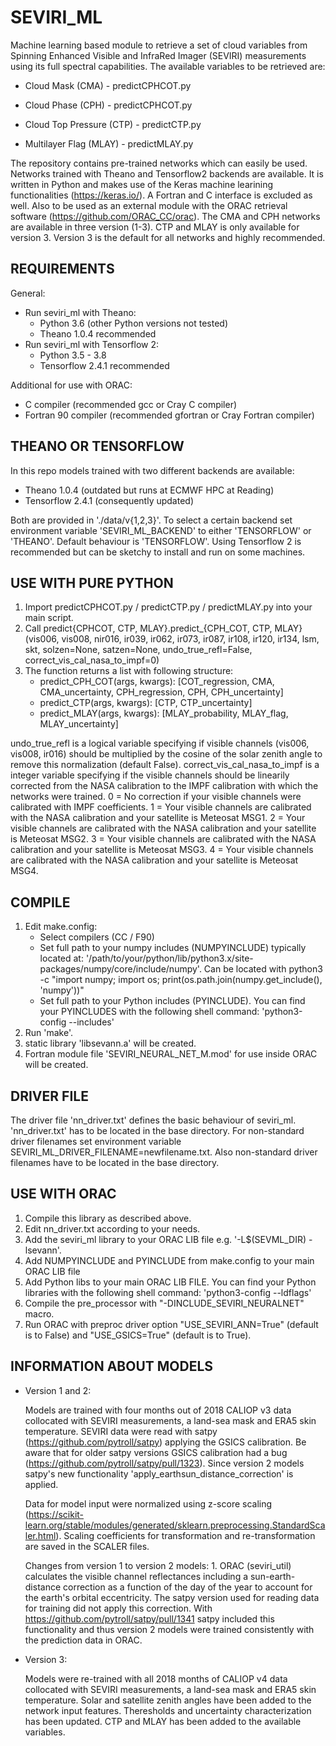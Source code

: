 # SEVIRI_ML
Machine learning based module to retrieve a set of cloud variables from Spinning Enhanced Visible and InfraRed Imager (SEVIRI) measurements using its full spectral capabilities. The available variables to be retrieved are:

- Cloud Mask (CMA) - predictCPHCOT.py

- Cloud Phase (CPH) - predictCPHCOT.py

- Cloud Top Pressure (CTP) - predictCTP.py

- Multilayer Flag (MLAY) - predictMLAY.py

The repository contains pre-trained networks which can easily be used. Networks trained with Theano and Tensorflow2 backends are available. It is written in Python and makes use of the Keras machine learining functionalities (https://keras.io/). A Fortran and C interface is excluded as well. Also to be used as an external module with the ORAC retrieval software (https://github.com/ORAC_CC/orac). The CMA and CPH networks are available in three version (1-3). CTP and MLAY is only available for version 3. Version 3 is the default for all networks and highly recommended. 

REQUIREMENTS
-------------------------------------------
General:
- Run seviri_ml with Theano:
   - Python 3.6 (other Python versions not tested)
   - Theano 1.0.4 recommended
- Run seviri_ml with Tensorflow 2:
   - Python 3.5 - 3.8
   - Tensorflow 2.4.1 recommended

Additional for use with ORAC:
   - C compiler (recommended gcc or Cray C compiler)
   - Fortran 90 compiler (recommended gfortran or Cray Fortran compiler)
   
THEANO OR TENSORFLOW
-------------------------------------------
In this repo models trained with two different backends are available:
   - Theano 1.0.4 (outdated but runs at ECMWF HPC at Reading)
   - Tensorflow 2.4.1 (consequently updated)

Both are provided in './data/v{1,2,3}'. To select a certain backend set environment variable 'SEVIRI_ML_BACKEND' to either 'TENSORFLOW' or 'THEANO'. Default behaviour is 'TENSORFLOW'. Using Tensorflow 2 is recommended but can be sketchy to install and run on some machines.

USE WITH PURE PYTHON
-------------------------------------------
1. Import predictCPHCOT.py / predictCTP.py / predictMLAY.py into your main script.
2. Call predict{CPHCOT, CTP, MLAY}.predict_{CPH_COT, CTP, MLAY}(vis006, vis008, nir016, ir039, ir062, ir073, ir087, ir108, ir120, ir134, lsm, skt, solzen=None, satzen=None, undo_true_refl=False, correct_vis_cal_nasa_to_impf=0)
3. The function returns a list with following structure: 
   - predict_CPH_COT(args, kwargs): [COT_regression, CMA, CMA_uncertainty, CPH_regression, CPH, CPH_uncertainty]
   - predict_CTP(args, kwargs): [CTP, CTP_uncertainty]
   - predict_MLAY(args, kwargs): [MLAY_probability, MLAY_flag, MLAY_uncertainty]

undo_true_refl is a logical variable specifying if visible channels (vis006, vis008, ir016) should be multiplied by the cosine of the solar zenith angle to remove this normalization (default False). correct_vis_cal_nasa_to_impf is a integer variable specifying if the visible channels should be linearily corrected from the NASA calibration to the IMPF calibration with which the networks were trained. 0 = No correction if your visible channels were calibrated with IMPF coefficients. 1 = Your visible channels are calibrated with the NASA calibration and your satellite is Meteosat MSG1. 2 = Your visible channels are calibrated with the NASA calibration and your satellite is Meteosat MSG2. 3 = Your visible channels are calibrated with the NASA calibration and your satellite is Meteosat MSG3. 4 = Your visible channels are calibrated with the NASA calibration and your satellite is Meteosat MSG4.

COMPILE
-------------------------------------------
1. Edit make.config:
   - Select compilers (CC / F90)
   - Set full path to your numpy includes (NUMPYINCLUDE) typically located at: '/path/to/your/python/lib/python3.x/site-packages/numpy/core/include/numpy'.
     Can be located with python3 -c "import numpy; import os; print(os.path.join(numpy.get_include(), 'numpy'))"
   - Set full path to your Python includes (PYINCLUDE). You can find your PYINCLUDES with the following shell command: 'python3-config --includes'
2. Run 'make'.
3. static library 'libsevann.a' will be created.
4. Fortran module file 'SEVIRI_NEURAL_NET_M.mod' for use 
   inside ORAC will be created.

DRIVER FILE
-------------------------------------------
The driver file 'nn_driver.txt' defines the basic behaviour of seviri_ml. 'nn_driver.txt' has to be located in the base directory. For non-standard driver filenames set environment variable SEVIRI_ML_DRIVER_FILENAME=newfilename.txt. Also non-standard driver filenames have to be located in the base directory.

USE WITH ORAC
-------------------------------------------
1. Compile this library as described above.
2. Edit nn_driver.txt according to your needs.
3. Add the seviri_ml library to your ORAC LIB file e.g. '-L$(SEVML_DIR) -lsevann'.
4. Add NUMPYINCLUDE and PYINCLUDE from make.config to your main ORAC LIB file
5. Add Python libs to your main ORAC LIB FILE. You can find your Python libraries with the following shell command: 'python3-config --ldflags'
6. Compile the pre_processor with 
   "-DINCLUDE_SEVIRI_NEURALNET" macro.
6. Run ORAC with preproc driver option 
   "USE_SEVIRI_ANN=True" (default is to False) and 
   "USE_GSICS=True" (default is to True).
   
INFORMATION ABOUT MODELS
-------------------------------------------
- Version 1 and 2:

   Models are trained with four months out of 2018 CALIOP v3 data collocated with SEVIRI measurements, a land-sea mask and ERA5 skin temperature. SEVIRI data were read with satpy (https://github.com/pytroll/satpy) applying the GSICS calibration. Be aware that for older satpy versions GSICS calibration had a bug (https://github.com/pytroll/satpy/pull/1323). Since version 2 models satpy's new functionality 'apply_earthsun_distance_correction' is applied. 

   Data for model input were normalized using z-score scaling (https://scikit-learn.org/stable/modules/generated/sklearn.preprocessing.StandardScaler.html). Scaling coefficients for transformation and re-transformation are saved in the SCALER files.

   Changes from version 1 to version 2 models:
      1.  ORAC (seviri_util) calculates the visible channel reflectances including a sun-earth-distance correction as a function of the day of the year to account for the earth's orbital eccentricity. The satpy version used for reading data for training did not apply this correction. With https://github.com/pytroll/satpy/pull/1341 satpy included this functionality and thus version 2 models were trained consistently with the prediction data in ORAC.

- Version 3:

   Models were re-trained with all 2018 months of CALIOP v4 data collocated with SEVIRI measurements, a land-sea mask and ERA5 skin temperature. Solar and satellite zenith angles have been added to the network input features. Theresholds and uncertainty characterization has been updated. CTP and MLAY has been added to the available variables. 
